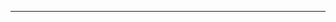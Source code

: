 <!--
CO_OP_TRANSLATOR_METADATA:
{
  "original_hash": "685f55cb07de19b52a30ce6e8b6d889e",
  "translation_date": "2025-08-28T21:15:46+00:00",
  "source_file": "03-CoreGenerativeAITechniques/README.md",
  "language_code": "he"
}
-->


---

